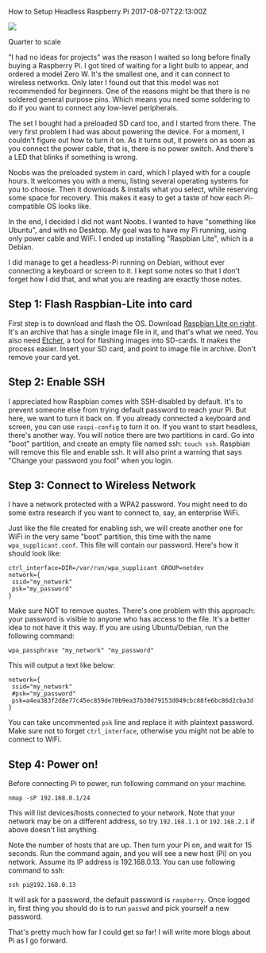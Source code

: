 How to Setup Headless Raspberry Pi
2017-08-07T22:13:00Z

![](images/pi-zero.jpg)
<div class="caption">Quarter to scale</div>

"I had no ideas for projects" was the reason I waited so long before finally buying a Raspberry Pi. I got tired of waiting for a light bulb to appear, and ordered a model Zero W. It's the smallest one, and it can connect to wireless networks. Only later I found out that this model was not recommended for beginners. One of the reasons might be that there is no soldered general purpose pins. Which means you need some soldering to do if you want to connect any low-level peripherals.

The set I bought had a preloaded SD card too, and I started from there. The very first problem I had was about powering the device. For a moment, I couldn't figure out how to turn it on. As it turns out, it powers on as soon as you connect the power cable, that is, there is no power switch. And there's a LED that blinks if something is wrong.

Noobs was the preloaded system in card, which I played with for a couple hours. It welcomes you with a menu, listing several operating systems for you to choose. Then it downloads & installs what you select, while reserving some space for recovery. This makes it easy to get a taste of how each Pi-compatible OS looks like.

In the end, I decided I did not want Noobs. I wanted to have "something like Ubuntu", and with no Desktop. My goal was to have my Pi running, using only power cable and WiFi. I ended up installing "Raspbian Lite", which is a Debian.

I did manage to get a headless-Pi running on Debian, without ever connecting a keyboard or screen to it. I kept some notes so that I don't forget how I did that, and what you are reading are exactly those notes.

## Step 1: Flash Raspbian-Lite into card

First step is to download and flash the OS. Download [Raspbian Lite on right](https://www.raspberrypi.org/downloads/raspbian/). It's an archive that has a single image file in it, and that's what we need. You also need [Etcher](https://etcher.io/), a tool for flashing images into SD-cards. It makes the process easier. Insert your SD card, and point to image file in archive. Don't remove your card yet.

## Step 2: Enable SSH

I appreciated how Raspbian comes with SSH-disabled by default. It's to prevent someone else from trying default password to reach your Pi. But here, we want to turn it back on. If you already connected a keyboard and screen, you can use `raspi-config` to turn it on. If you want to start headless, there's another way. You will notice there are two partitions in card. Go into "boot" partition, and create an empty file named ssh: `touch ssh`. Raspbian will remove this file and enable ssh. It will also print a warning that says "Change your password you fool" when you login.

## Step 3: Connect to Wireless Network

I have a network protected with a WPA2 password. You might need to do some extra research if you want to connect to, say, an enterprise WiFi.

Just like the file created for enabling ssh, we will create another one for WiFi in the very same "boot" partition, this time with the name `wpa_supplicant.conf`. This file will contain our password. Here's how it should look like:

    ctrl_interface=DIR=/var/run/wpa_supplicant GROUP=netdev
    network={
     ssid="my_network"
     psk="my_password"
    }

Make sure NOT to remove quotes. There's one problem with this approach: your password is visible to anyone who has access to the file. It's a better idea to not have it this way. If you are using Ubuntu/Debian, run the following command:

    wpa_passphrase "my_network" "my_password"

This will output a text like below:

    network={
     ssid="my_network"
     #psk="my_password"
     psk=a4ea383f2d8e77c45ec859de70b9ea37b30d79153d049cbc88fe6bc86d2cba3d
    }

You can take uncommented `psk` line and replace it with plaintext password. Make sure not to forget `ctrl_interface`, otherwise you might not be able to connect to WiFi.

## Step 4: Power on!

Before connecting Pi to power, run following command on your machine.

    nmap -sP 192.168.0.1/24

This will list devices/hosts connected to your network. Note that your network may be on a different address, so try `192.168.1.1` or `192.168.2.1` if above doesn't list anything.

Note the number of hosts that are up. Then turn your Pi on, and wait for 15 seconds. Run the command again, and you will see a new host (Pi) on you network. Assume its IP address is 192.168.0.13. You can use following command to ssh:

    ssh pi@192.168.0.13

It will ask for a password, the default password is `raspberry`. Once logged in, first thing you should do is to run `passwd` and pick yourself a new password.

That's pretty much how far I could get so far! I will write more blogs about Pi as I go forward.

